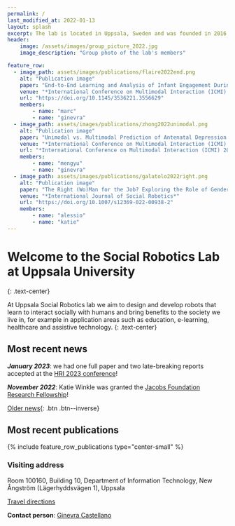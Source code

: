 ```yaml
---
permalink: /
last_modified_at: 2022-01-13
layout: splash
excerpt: The lab is located in Uppsala, Sweden and was founded in 2016 by Ginevra Castellano.
header:
    image: /assets/images/group_picture_2022.jpg
    image_description: "Group photo of the lab's members"

feature_row:
  - image_path: assets/images/publications/flaire2022end.png
    alt: "Publication image"
    paper: "End-to-End Learning and Analysis of Infant Engagement During Guided Play: Prediction and Explainability"
    venue: "*International Conference on Multimodal Interaction (ICMI) 2022*"
    url: "https://doi.org/10.1145/3536221.3556629"
    members:
        - name: "marc"
        - name: "ginevra"
  - image_path: assets/images/publications/zhong2022unimodal.png
    alt: "Publication image"
    paper: "Unimodal vs. Multimodal Prediction of Antenatal Depression from Smartphone-based Survey Data in a Longitudinal Study"
    venue: "*International Conference on Multimodal Interaction (ICMI) 2022*"
    url: "*International Conference on Multimodal Interaction (ICMI) 2022*"
    members:
        - name: "mengyu"
        - name: "ginevra"
  - image_path: assets/images/publications/galatolo2022right.png
    alt: "Publication image"
    paper: "The Right (Wo)Man for the Job? Exploring the Role of Gender when Challenging Gender Stereotypes with a Social Robot"
    venue: "*International Journal of Social Robotics*"
    url: "https://doi.org/10.1007/s12369-022-00938-2"
    members:
        - name: "alessio"
        - name: "katie"
---
```

# Welcome to the Social Robotics Lab at Uppsala University
{: .text-center}

At Uppsala Social Robotics lab we aim to design and develop robots that learn to interact socially with humans and bring benefits to the society we live in, for example in application areas such as education, e-learning, healthcare and assistive technology.
{: .text-center}

## Most recent news
***January 2023***: we had one full paper and two late-breaking reports accepted at the [HRI 2023 conference](https://humanrobotinteraction.org/2023/)!

***November 2022***: Katie Winkle was granted the [Jacobs Foundation Research Fellowship](https://jacobsfoundation.org/activity/jacobs-foundation-research-fellowship-program/)!

[Older news](old_news){: .btn .btn--inverse}

## Most recent publications
{% include feature_row_publications type="center-small" %}

### Visiting address
 
Room 100160, Building 10,
Department of Information Technology,
New Ångström (Lägerhyddsvägen 1),
Uppsala
 
[Travel directions](http://www.it.uu.se/contact)
 
**Contact person**: [Ginevra Castellano](http://user.it.uu.se/~ginca820/)
